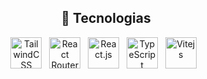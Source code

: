<!--<h1 align="center">Uni Games</h1>-->

<h2 align="center">🚀 Tecnologias</h2>

<div align="center">
  
  <img src="https://cdn.jsdelivr.net/gh/devicons/devicon@latest/icons/tailwindcss/tailwindcss-original.svg" alt="TailwindCSS" width="50" /> &nbsp;
  <img src="https://cdn.jsdelivr.net/gh/devicons/devicon@latest/icons/reactrouter/reactrouter-original.svg" alt="React Router Dom" width="50" /> &nbsp;
  <img src="https://cdn.jsdelivr.net/gh/devicons/devicon@latest/icons/react/react-original.svg" alt="React.js" width="50" /> &nbsp;
  <img src="https://cdn.jsdelivr.net/gh/devicons/devicon@latest/icons/typescript/typescript-original.svg" alt="TypeScript" width="50" /> &nbsp;
  <img src="https://cdn.jsdelivr.net/gh/devicons/devicon@latest/icons/vitejs/vitejs-original.svg" alt="Vitejs" width="50" /> &nbsp;
     
</div>

